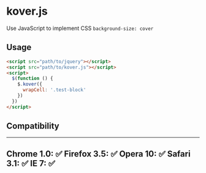 # kover.js

Use JavaScript to implement CSS `background-size: cover`

## Usage

```html
<script src="path/to/jquery"></script>
<script src="path/to/kover.js"></script>
<script>
  $(function () {
    $.kover({
      wrapCell: '.test-block'
    })
  })
</script>
```

## Compatibility

---
Chrome 1.0: ✅
Firefox 3.5: ✅
Opera 10: ✅
Safari 3.1: ✅
IE 7: ✅
---
